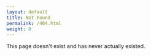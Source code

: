 ```yaml
---
layout: default
title: Not Found
permalink: /404.html
weight: 0
---
```


This page doesn't exist and has never actually existed.
